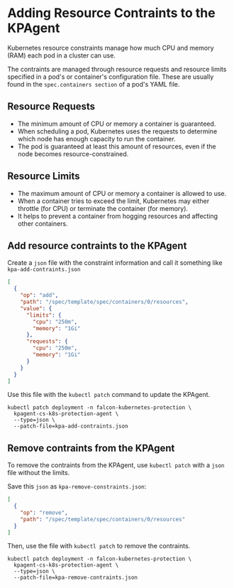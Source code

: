 # Adding Resource Contraints to the KPAgent

Kubernetes resource constraints manage how much CPU and memory (RAM) each pod in a cluster can use. 

The contraints are managed through resource requests and resource limits specified in a pod's or container's configuration file.  These are usually found in the `spec.containers section` of a pod's YAML file.

## Resource Requests

- The minimum amount of CPU or memory a container is guaranteed.
- When scheduling a pod, Kubernetes uses the requests to determine which node has enough capacity to run the container.
- The pod is guaranteed at least this amount of resources, even if the node becomes resource-constrained.

## Resource Limits

- The maximum amount of CPU or memory a container is allowed to use.
- When a container tries to exceed the limit, Kubernetes may either throttle (for CPU) or terminate the container (for memory).
- It helps to prevent a container from hogging resources and affecting other containers.

## Add resource contraints to the KPAgent

Create a `json` file with the constraint information and call it something like `kpa-add-contraints.json`

```json
[
  {
    "op": "add",
    "path": "/spec/template/spec/containers/0/resources",
    "value": {
      "limits": {
        "cpu": "250m",
        "memory": "1Gi"
      },
      "requests": {
        "cpu": "250m",
        "memory": "1Gi"
      }
    }
  }
]
```

Use this file with the `kubectl patch` command to update the KPAgent.

```shell
kubectl patch deployment -n falcon-kubernetes-protection \
  kpagent-cs-k8s-protection-agent \
  --type=json \
  --patch-file=kpa-add-contraints.json
```

## Remove contraints from the KPAgent

To remove the contraints from the KPAgent, use `kubectl patch` with a `json` file without the limits. 

Save this `json` as `kpa-remove-constraints.json`:

```json
[
  {
    "op": "remove",
    "path": "/spec/template/spec/containers/0/resources"
  }
]
```

Then, use the file with `kubectl patch` to remove the contraints.

```shell
kubectl patch deployment -n falcon-kubernetes-protection \
  kpagent-cs-k8s-protection-agent \
  --type=json \
  --patch-file=kpa-remove-contraints.json
```
